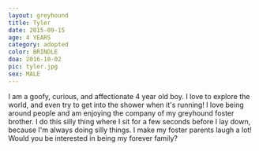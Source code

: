 ```yaml
---
layout: greyhound
title: Tyler
date: 2015-09-15
age: 4 YEARS
category: adopted
color: BRINDLE
doa: 2016-10-02
pic: tyler.jpg
sex: MALE
---
```


I am a goofy, curious, and affectionate 4 year old boy. I love to explore the world, and even
try to get into the shower when it's running! I love being around people and am enjoying the
company of my greyhound foster brother. I do this silly thing where I sit for a few seconds
before I lay down, because I'm always doing silly things. I make my foster parents laugh a lot!
Would you be interested in being my forever family?
